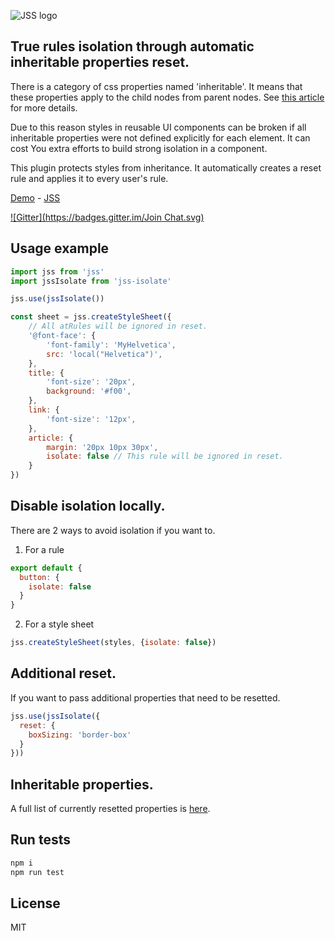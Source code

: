 ![JSS logo](https://avatars1.githubusercontent.com/u/9503099?v=3&s=60)

## True rules isolation through automatic inheritable properties reset.

There is a category of css properties named 'inheritable'. It means that these properties apply to the child nodes from parent nodes. See [this article](
https://developer.mozilla.org/en-US/docs/Web/Guide/CSS/Getting_started/Cascading_and_inheritance) for more details.

Due to this reason styles in reusable UI components can be broken if all inheritable properties were not defined explicitly for each element. It can cost You extra efforts to build strong isolation in a component.

This plugin protects styles from inheritance. It automatically creates a reset rule and applies it to every user's rule.

[Demo](http://jsstyles.github.io/examples/index.html#plugin-jss-isolate) -
[JSS](https://github.com/jsstyles/jss)

[![Gitter](https://badges.gitter.im/Join Chat.svg)](https://gitter.im/jsstyles/jss?utm_source=badge&utm_medium=badge&utm_campaign=pr-badge&utm_content=badge)

## Usage example

```javascript
import jss from 'jss'
import jssIsolate from 'jss-isolate'

jss.use(jssIsolate())

const sheet = jss.createStyleSheet({
	// All atRules will be ignored in reset.
	'@font-face': {
		'font-family': 'MyHelvetica',
		src: 'local("Helvetica")',
	},
	title: {
		'font-size': '20px',
		background: '#f00',
	},
	link: {
		'font-size': '12px',
	},
	article: {
		margin: '20px 10px 30px',
		isolate: false // This rule will be ignored in reset.
	}
})

```

## Disable isolation locally.

There are 2 ways to avoid isolation if you want to.

1. For a rule

```javascript
export default {
  button: {
    isolate: false
  }
}
```

2. For a style sheet

```javascript
jss.createStyleSheet(styles, {isolate: false})
```

## Additional reset.

If you want to pass additional properties that need to be resetted.

```javascript
jss.use(jssIsolate({
  reset: {
    boxSizing: 'border-box'
  }
}))
```

## Inheritable properties.

A full list of currently resetted properties is [here](./src/reset.js).

## Run tests

```bash
npm i
npm run test
```

## License

MIT
